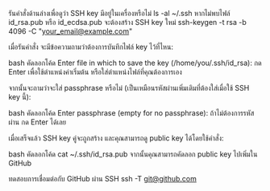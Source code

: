 รันคำสั่งด้านล่างเพื่อดูว่า SSH key มีอยู่ในเครื่องหรือไม่
ls -al ~/.ssh
หากไม่พบไฟล์ id_rsa.pub หรือ id_ecdsa.pub จะต้องสร้าง SSH key ใหม่
ssh-keygen -t rsa -b 4096 -C "your_email@example.com"

เมื่อรันคำสั่ง จะมีข้อความถามว่าต้องการบันทึกไฟล์ key ไว้ที่ไหน:

bash
คัดลอกโค้ด
Enter file in which to save the key (/home/you/.ssh/id_rsa):
กด Enter เพื่อใช้ตำแหน่งค่าเริ่มต้น หรือใส่ตำแหน่งไฟล์ที่คุณต้องการเอง

จากนั้นจะถามว่าจะใส่ passphrase หรือไม่ (เป็นเหมือนรหัสผ่านเพิ่มเติมที่ต้องใส่เมื่อใช้ SSH key นี้):

bash
คัดลอกโค้ด
Enter passphrase (empty for no passphrase):
ถ้าไม่ต้องการรหัสผ่าน กด Enter ได้เลย

เมื่อเสร็จแล้ว SSH key คู่จะถูกสร้าง และคุณสามารถดู public key ได้โดยใช้คำสั่ง:

bash
คัดลอกโค้ด
cat ~/.ssh/id_rsa.pub
จากนั้นคุณสามารถคัดลอก public key ไปเพิ่มใน GitHub

ทดสอบการเชื่อมต่อกับ GitHub ผ่าน SSH
ssh -T git@github.com
